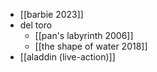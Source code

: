 * [[barbie 2023]]
* del toro
	* [[pan's labyrinth 2006]]
	* [[the shape of water 2018]]
* [[aladdin (live-action)]]
